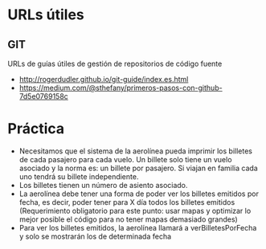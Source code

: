 # URLs útiles

## GIT
URLs de guías útiles de gestión de repositorios de código fuente

* http://rogerdudler.github.io/git-guide/index.es.html 
* https://medium.com/@sthefany/primeros-pasos-con-github-7d5e0769158c 


# Práctica

* Necesitamos que el sistema de la aerolínea pueda imprimir los billetes de cada pasajero para cada vuelo. Un billete solo tiene un vuelo asociado y la norma es: un billete por pasajero. Si viajan en familia cada uno tendrá su billete independiente.
* Los billetes tienen un número de asiento asociado.
* La aerolínea debe tener una forma de poder ver los billetes emitidos por fecha, es decir, poder tener para X día todos los billetes emitidos (Requerimiento obligatorio para este punto: usar mapas y optimizar lo mejor posible el código para no tener mapas demasiado grandes)
* Para ver los billetes emitidos, la aerolínea llamará a verBilletesPorFecha y solo se mostrarán los de determinada fecha
